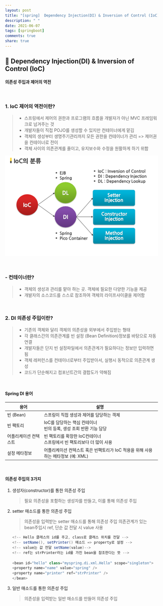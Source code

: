 ```yaml
---
layout: post
title: "[spring]  Dependency Injection(DI) & Inversion of Control (IoC)"
description: " "
date: 2021-06-07
tags: [springboot]
comments: true
share: true
---
```


## 🌊 Dependency Injection(DI) & Inversion of Control (IoC)

#### 의존성 주입과 제어의 역전

<br >

### 1. IoC 제어의 역전이란?

> - 스프링에서 제어의 권한과 프로그램의 흐름을 개발자가 아닌 MVC 프레임워크로 넘겨주는 것
> - 개발자들이 직접 POJO를 생성할 수 있지만 컨테이너에게 맡김
> - 객체의 생성부터 생명주기관리까지 모든 권한을 컨테이너가 관리
>   => 제어권을 컨테이너로 전이
> - 객체 사이의 의존관계를 줄이고, 유지보수와 수정을 원활하게 하기 위함

![ioc](./imgs/ioc.png)

<br >

### - 컨테이너란?

> - 객체의 생성과 관리를 맡아 하는 곳. 객체에 필요한 다양한 기능을 제공
> - 개발자의 소스코드를 스스로 참조하여 객체의 라이프사이클을 제어함

<br>

### 2. DI 의존성 주입이란?

> - 기존의 객체와 달리 객체의 의존성을 외부에서 주입받는 형태
> - 각 클래스간의 의존관계를 빈 설정 (Bean Definition)정보를 바탕으로 자동 연결
> - 개발자들은 단지 빈 설정파일에서 의존관계가 필요하다는 정보만 입력하면 됨
> - 객체 레퍼런스를 컨테이너로부터 주입받아서, 실행시 동적으로 의존관계 생성
> - 코드가 단순해지고 컴포넌트간의 결합도가 약해짐

<br >

#### Spring DI 용어

| 용어                  | 설명                                                                              |
| --------------------- | --------------------------------------------------------------------------------- |
| 빈 (Bean)             | 스프링이 직접 생성과 제어를 담당하는 객체                                         |
| 빈 팩토리             | IoC를 담당하는 핵심 컨테이너<br> 빈의 등록, 생성 조회 반환 기능 담당              |
| 어플리케이션 컨텍스트 | 빈 팩토리를 확장한 IoC컨테이너 <br > 스프링에서 빈 팩토리보다 더 많이 사용        |
| 설정 메타정보         | 어플리케이션 컨텍스트 혹은 빈팩토리가 IoC 적용을 위해 사용하는 메타정보 (예: XML) |

<br>

#### 의존성 주입의 3가지

1. 생성자(constructor)를 통한 의존성 주입
   > 필요 의존성을 포함하는 생성자를 만들고, 이를 통해 의존성 주입
2. setter 매소드를 통한 의존성 주입

   > 의존성을 입력받는 setter 매소드를 통해 의존성 주입
   > 의존관계가 있는 bean주입시 ref, 단순 값 전달 시 value 사용

   ```java
   <!-- Hello 클래스의 id를 주고, class로 클래스 위치를 전달 -->
   <!-- setName(), setPrinter() 매소드 => property로 설정 -->
   <!-- value는 값 전달 setName(value)-->
   <!-- ref는 strPrinter라는 id를 가진 bean을 참조한다는 뜻 -->

   <bean id="hello" class="myspring.di.xml.Hello" scope="singleton">
   <property name="name" value="spring" />
   <property name="printer" ref="strPrinter" />
   </bean>
   ```

3. 일반 매소드를 통한 의존성 주입
   > 의존성을 입력받는 일반 매소드를 만들어 의존성 주입
